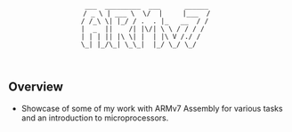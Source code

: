 <div align='center'>

  ```
  ___  _________  ___      ______ 
 / _ \ | ___ \  \/  |     |___  / 
/ /_\ \| |_/ / .  . |_   __  / /  
|  _  ||    /| |\/| \ \ / / / /   
| | | || |\ \| |  | |\ V /./ /    
\_| |_/\_| \_\_|  |_/ \_/ \_/     
                                  
                                  
  ```
</div>

<!-- DOOM -->
 
## Overview
- Showcase of some of my work with ARMv7 Assembly for various tasks and an introduction to microprocessors.

